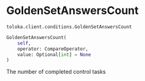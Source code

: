 # GoldenSetAnswersCount
`toloka.client.conditions.GoldenSetAnswersCount`

```python
GoldenSetAnswersCount(
    self,
    operator: CompareOperator,
    value: Optional[int] = None
)
```

The number of completed control tasks

